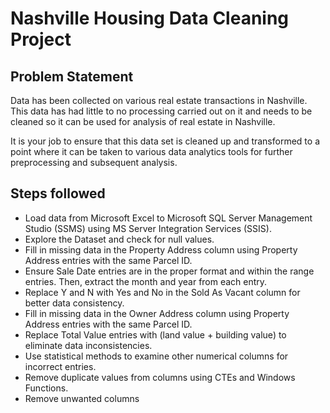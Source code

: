 # Nashville Housing Data Cleaning Project

## Problem Statement

Data has been collected on various real estate transactions in Nashville. This data has had little to no processing carried out on it and needs to be cleaned so it can be used for analysis of real estate in Nashville.

It is your job to ensure that this data set is cleaned up and transformed to a point where it can be taken to various data analytics tools for further preprocessing and subsequent analysis.

## Steps followed 

- Load data from Microsoft Excel to Microsoft SQL Server Management Studio (SSMS) using MS Server Integration Services (SSIS).
- Explore the Dataset and check for null values.
- Fill in missing data in the Property Address column using Property Address entries with the same Parcel ID.
- Ensure Sale Date entries are in the proper format and within the range entries. Then, extract the month and year from each entry.
- Replace Y and N with Yes and No in the Sold As Vacant column for better data consistency.
- Fill in missing data in the Owner Address column using Property Address entries with the same Parcel ID.
- Replace Total Value entries with (land value + building value) to eliminate data inconsistencies.
- Use statistical methods to examine other numerical columns for incorrect entries.
- Remove duplicate values from columns using CTEs and Windows Functions.
- Remove unwanted columns


